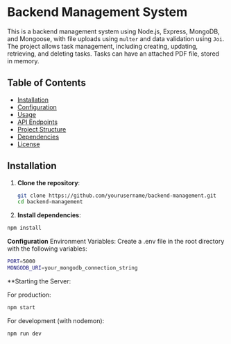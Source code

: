 # Backend Management System

This is a backend management system using Node.js, Express, MongoDB, and Mongoose, with file uploads using `multer` and data validation using `Joi`. The project allows task management, including creating, updating, retrieving, and deleting tasks. Tasks can have an attached PDF file, stored in memory.

## Table of Contents

- [Installation](#installation)
- [Configuration](#configuration)
- [Usage](#usage)
- [API Endpoints](#api-endpoints)
- [Project Structure](#project-structure)
- [Dependencies](#dependencies)
- [License](#license)

## Installation

1. **Clone the repository**:
   ```bash
   git clone https://github.com/yourusername/backend-management.git
   cd backend-management
   ```
2. **Install dependencies**:
```bash
npm install
```

**Configuration**
Environment Variables: Create a .env file in the root directory with the following variables:
```bash
PORT=5000
MONGODB_URI=your_mongodb_connection_string
```

**Starting the Server:

For production:
```bash
npm start
```
For development (with nodemon):
```bash
npm run dev
```